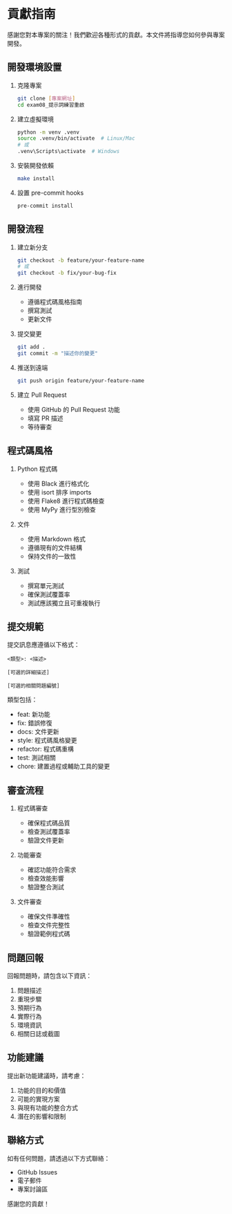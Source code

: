 # 貢獻指南

感謝您對本專案的關注！我們歡迎各種形式的貢獻。本文件將指導您如何參與專案開發。

## 開發環境設置

1. 克隆專案

   ```bash
   git clone [專案網址]
   cd exam08_提示詞練習重啟
   ```

2. 建立虛擬環境

   ```bash
   python -m venv .venv
   source .venv/bin/activate  # Linux/Mac
   # 或
   .venv\Scripts\activate  # Windows
   ```

3. 安裝開發依賴

   ```bash
   make install
   ```

4. 設置 pre-commit hooks

   ```bash
   pre-commit install
   ```

## 開發流程

1. 建立新分支

   ```bash
   git checkout -b feature/your-feature-name
   # 或
   git checkout -b fix/your-bug-fix
   ```

2. 進行開發
   - 遵循程式碼風格指南
   - 撰寫測試
   - 更新文件

3. 提交變更

   ```bash
   git add .
   git commit -m "描述你的變更"
   ```

4. 推送到遠端

   ```bash
   git push origin feature/your-feature-name
   ```

5. 建立 Pull Request
   - 使用 GitHub 的 Pull Request 功能
   - 填寫 PR 描述
   - 等待審查

## 程式碼風格

1. Python 程式碼
   - 使用 Black 進行格式化
   - 使用 isort 排序 imports
   - 使用 Flake8 進行程式碼檢查
   - 使用 MyPy 進行型別檢查

2. 文件
   - 使用 Markdown 格式
   - 遵循現有的文件結構
   - 保持文件的一致性

3. 測試
   - 撰寫單元測試
   - 確保測試覆蓋率
   - 測試應該獨立且可重複執行

## 提交規範

提交訊息應遵循以下格式：

```
<類型>: <描述>

[可選的詳細描述]

[可選的相關問題編號]
```

類型包括：

- feat: 新功能
- fix: 錯誤修復
- docs: 文件更新
- style: 程式碼風格變更
- refactor: 程式碼重構
- test: 測試相關
- chore: 建置過程或輔助工具的變更

## 審查流程

1. 程式碼審查
   - 確保程式碼品質
   - 檢查測試覆蓋率
   - 驗證文件更新

2. 功能審查
   - 確認功能符合需求
   - 檢查效能影響
   - 驗證整合測試

3. 文件審查
   - 確保文件準確性
   - 檢查文件完整性
   - 驗證範例程式碼

## 問題回報

回報問題時，請包含以下資訊：

1. 問題描述
2. 重現步驟
3. 預期行為
4. 實際行為
5. 環境資訊
6. 相關日誌或截圖

## 功能建議

提出新功能建議時，請考慮：

1. 功能的目的和價值
2. 可能的實現方案
3. 與現有功能的整合方式
4. 潛在的影響和限制

## 聯絡方式

如有任何問題，請透過以下方式聯絡：

- GitHub Issues
- 電子郵件
- 專案討論區

感謝您的貢獻！
